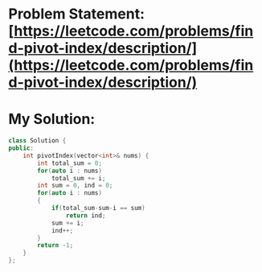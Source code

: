 # Problem Statement: [https://leetcode.com/problems/find-pivot-index/description/](https://leetcode.com/problems/find-pivot-index/description/)
# My Solution: 
```cpp
class Solution {
public:
    int pivotIndex(vector<int>& nums) {
        int total_sum = 0;
        for(auto i : nums)
            total_sum += i;
        int sum = 0, ind = 0;
        for(auto i : nums)
        {
            if(total_sum-sum-i == sum)
                return ind;
            sum += i;
            ind++;
        }
        return -1;
    }
};
```
